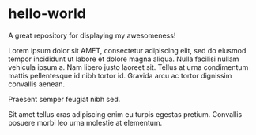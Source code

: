# hello-world
A great repository for displaying my awesomeness!

Lorem ipsum dolor sit AMET, consectetur adipiscing elit, sed do eiusmod tempor incididunt ut labore et dolore magna aliqua.
Nulla facilisi nullam vehicula ipsum a.
Nam libero justo laoreet sit.
Tellus at urna condimentum mattis pellentesque id nibh tortor id.
Gravida arcu ac tortor dignissim convallis aenean.

Praesent
semper
feugiat
nibh
sed.

Sit amet tellus cras adipiscing enim eu turpis egestas pretium.
Convallis posuere morbi leo urna molestie at elementum.
